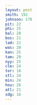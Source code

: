 ```yaml
---
layout: post
smith: 192
johnson: 178
pit: 22
phi: 25
bal: 28
bos: 21
lad: 22
was: 20
kan: 25
tam: 29
nyy: 25
cle: 24
tor: 18
stl: 24
min: 24
hou: 26
atl: 21
sdg: 16
---
```

